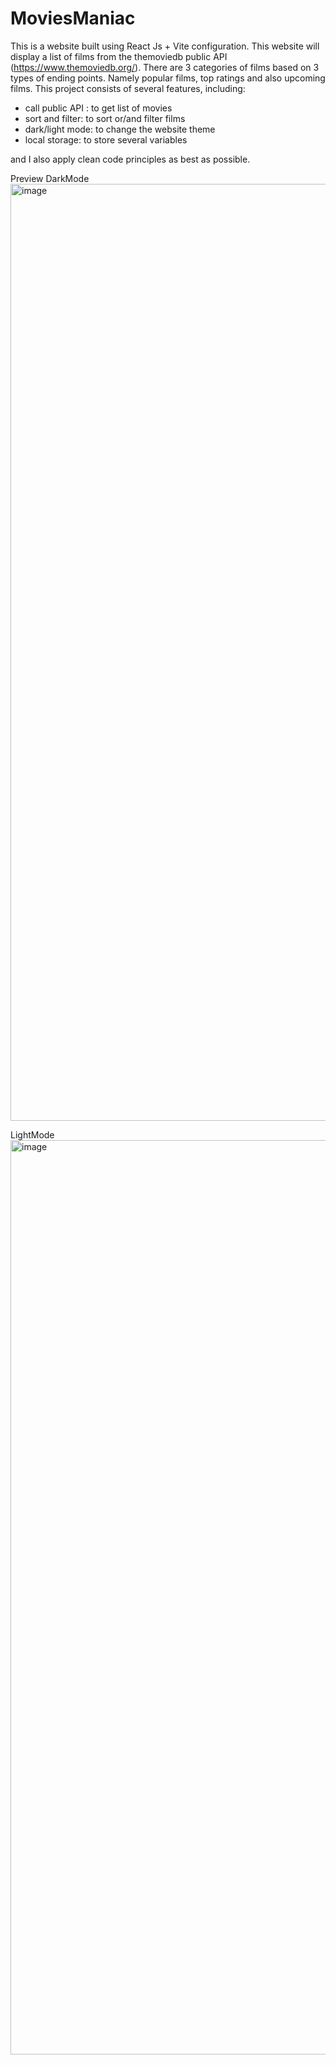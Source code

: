 # MoviesManiac

This is a website built using React Js + Vite configuration. This website will display a list of films from the themoviedb public API (https://www.themoviedb.org/). There are 3 categories of films based on 3 types of ending points. Namely popular films, top ratings and also upcoming films. This project consists of several features, including:

- call public API : to get list of movies
- sort and filter: to sort or/and filter films
- dark/light mode: to change the website theme
- local storage: to store several variables

and I also apply clean code principles as best as possible.

Preview
DarkMode
<img width="1499" alt="image" src="https://github.com/setiawanwcksn/MovieManiac/assets/60248993/8c6decd9-00d2-42de-869e-a19d1cb61772">

LightMode
<img width="1463" alt="image" src="https://github.com/setiawanwcksn/MovieManiac/assets/60248993/00b60f29-08c7-472f-8a61-3146ea37589e">
